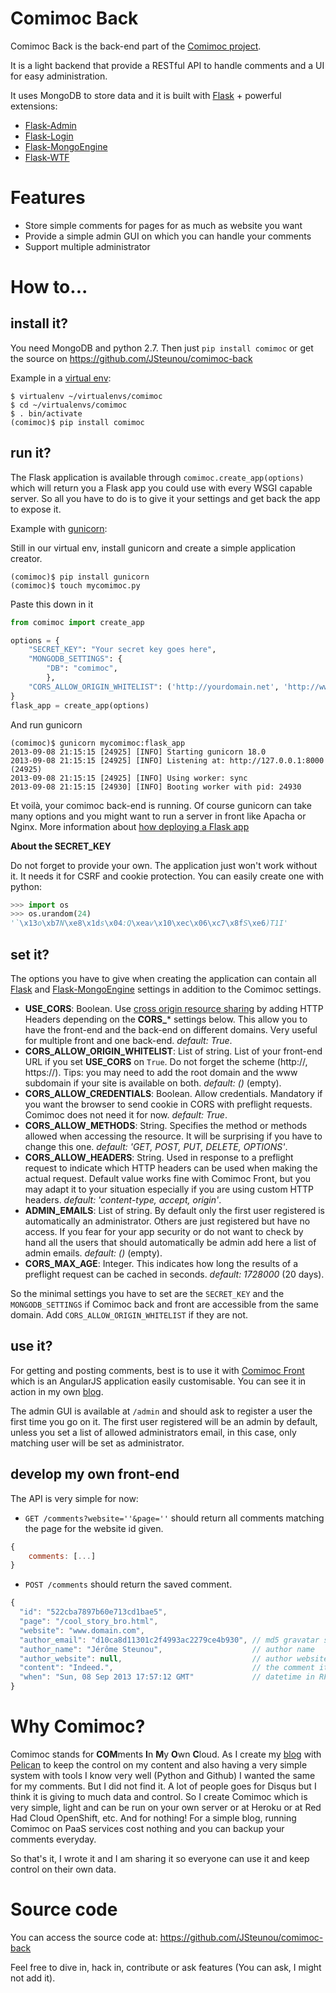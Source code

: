 # Comimoc Back

Comimoc Back is the back-end part of the [Comimoc project](http://www.jeromesteunou.net/pages/comimoc.html).

It is a light backend that provide a RESTful API to handle comments and a UI for easy administration.

It uses MongoDB to store data and it is built with [Flask](http://flask.pocoo.org) + powerful extensions:

* [Flask-Admin](https://github.com/mrjoes/flask-admin/)
* [Flask-Login](https://github.com/maxcountryman/flask-login/)
* [Flask-MongoEngine](https://github.com/MongoEngine/flask-mongoengine/)
* [Flask-WTF](https://flask-wtf.readthedocs.org)


# Features

* Store simple comments for pages for as much as website you want
* Provide a simple admin GUI on which you can handle your comments
* Support multiple administrator


# How to...

## install it?

You need MongoDB and python 2.7.
Then just `pip install comimoc` or get the source on https://github.com/JSteunou/comimoc-back

Example in a [virtual env](http://www.virtualenv.org):

```shell
$ virtualenv ~/virtualenvs/comimoc
$ cd ~/virtualenvs/comimoc
$ . bin/activate
(comimoc)$ pip install comimoc
```

## run it?

The Flask application is available through `comimoc.create_app(options)` which will return you a Flask app you could use with every WSGI capable server. So all you have to do is to give it your settings and get back the app to expose it.

Example with [gunicorn](http://gunicorn.org):

Still in our virtual env, install gunicorn and create a simple application creator.

```shell
(comimoc)$ pip install gunicorn
(comimoc)$ touch mycomimoc.py
```

Paste this down in it

```python
from comimoc import create_app

options = {
    "SECRET_KEY": "Your secret key goes here",
    "MONGODB_SETTINGS": {
        "DB": "comimoc",
        },
    "CORS_ALLOW_ORIGIN_WHITELIST": ('http://yourdomain.net', 'http://www.yourdomain.net')
}
flask_app = create_app(options)
```

And run gunicorn

```shell
(comimoc)$ gunicorn mycomimoc:flask_app
2013-09-08 21:15:15 [24925] [INFO] Starting gunicorn 18.0
2013-09-08 21:15:15 [24925] [INFO] Listening at: http://127.0.0.1:8000 (24925)
2013-09-08 21:15:15 [24925] [INFO] Using worker: sync
2013-09-08 21:15:15 [24930] [INFO] Booting worker with pid: 24930
```

Et voilà, your comimoc back-end is running. Of course gunicorn can take many options and you might want to run a server in front like Apacha or Nginx. More information about [how deploying a Flask app](http://flask.pocoo.org/docs/deploying/others/)

**About the SECRET_KEY**

Do not forget to provide your own. The application just won't work without it. It needs it for CSRF and cookie protection. You can easily create one with python:

```python
>>> import os
>>> os.urandom(24)
'`\x13o\xb7N\xe8\x1ds\x04:Q\xeav\x10\xec\x06\xc7\x8fS\xe6)T1I'
```

## set it?

The options you have to give when creating the application can contain all [Flask](http://flask.pocoo.org/docs/config/#builtin-configuration-values) and [Flask-MongoEngine](https://flask-mongoengine.readthedocs.org/en/latest/) settings in addition to the Comimoc settings.

* **USE\_CORS**: Boolean. Use [cross origin resource sharing](https://developer.mozilla.org/en-US/docs/HTTP/Access_control_CORS) by adding HTTP Headers depending on the **CORS\_*** settings below. This allow you to have the front-end and the back-end on different domains. Very useful for multiple front and one back-end. *default: True*.
* **CORS\_ALLOW\_ORIGIN\_WHITELIST**: List of string. List of your front-end URL if you set **USE\_CORS** on `True`. Do not forget the scheme (http://, https://). Tips: you may need to add the root domain and the www subdomain if your site is available on both. *default: ()* (empty).
* **CORS\_ALLOW\_CREDENTIALS**: Boolean. Allow credentials. Mandatory if you want the browser to send cookie in CORS with preflight requests. Comimoc does not need it for now. *default: True*.
* **CORS\_ALLOW\_METHODS**: String. Specifies the method or methods allowed when accessing the resource. It will be surprising if you have to change this one. *default: 'GET, POST, PUT, DELETE, OPTIONS'*.
* **CORS\_ALLOW\_HEADERS**: String. Used in response to a preflight request to indicate which HTTP headers can be used when making the actual request. Default value works fine with Comimoc Front, but you may adapt it to your situation especially if you are using custom HTTP headers. *default: 'content-type, accept, origin'*.
* **ADMIN\_EMAILS**: List of string. By default only the first user registered is automatically an administrator. Others are just registered but have no access. If you fear for your app security or do not want to check by hand all the users that should automatically be admin add here a list of admin emails. *default: ()* (empty).
* **CORS\_MAX\_AGE**: Integer. This indicates how long the results of a preflight request can be cached in seconds. *default: 1728000* (20 days).

So the minimal settings you have to set are the `SECRET_KEY` and the `MONGODB_SETTINGS` if Comimoc back and front are accessible from the same domain. Add `CORS_ALLOW_ORIGIN_WHITELIST` if they are not.

## use it?

For getting and posting comments, best is to use it with [Comimoc Front](https://github.com/JSteunou/comimoc-front-angularjs) which is an AngularJS application easily customisable. You can see it in action in my own [blog](http://www.jeromesteunou.net).

The admin GUI is available at `/admin` and should ask to register a user the first time you go on it. The first user registered will be an admin by default, unless you set a list of allowed administrators email, in this case, only matching user will be set as administrator.

## develop my own front-end

The API is very simple for now:

* `GET /comments?website=''&page=''` should return all comments matching the page for the website id given.

```javascript
{
    comments: [...]
}
```

* `POST /comments` should return the saved comment.

```javascript
{
  "id": "522cba7897b60e713cd1bae5",
  "page": "/cool_story_bro.html",
  "website": "www.domain.com",
  "author_email": "d10ca8d11301c2f4993ac2279ce4b930", // md5 gravatar suitable email
  "author_name": "Jérôme Steunou",                    // author name
  "author_website": null,                             // author website (not mandatory)
  "content": "Indeed.",                               // the comment itself
  "when": "Sun, 08 Sep 2013 17:57:12 GMT"             // datetime in RFC 822 see http://tools.ietf.org/html/rfc822.html
}
```


# Why Comimoc?

Comimoc stands for **COM**ments **I**n **M**y **O**wn **C**loud. As I create my [blog](http://jeromesteunou.net) with [Pelican](http://docs.getpelican.com/) to keep the control on my content and also having a very simple system with tools I know very well (Python and Github) I wanted the same for my comments. But I did not find it. A lot of people goes for Disqus but I think it is giving to much data and control. So I create Comimoc which is very simple, light and can be run on your own server or at Heroku or at Red Had Cloud OpenShift, etc. And for nothing! For a simple blog, running Comimoc on PaaS services cost nothing and you can backup your comments everyday.

So that's it, I wrote it and I am sharing it so everyone can use it and keep control on their own data.


# Source code

You can access the source code at: https://github.com/JSteunou/comimoc-back

Feel free to dive in, hack in, contribute or ask features (You can ask, I might not add it).
